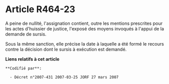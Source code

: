 # Article R464-23

A peine de nullité, l'assignation contient, outre les mentions prescrites pour les actes d'huissier de justice, l'exposé des
moyens invoqués à l'appui de la demande de sursis.

Sous la même sanction, elle précise la date à laquelle a été formé le recours contre la décision dont le sursis à exécution
est demandé.

**Liens relatifs à cet article**

	**Codifié par**:

	  - Décret n°2007-431 2007-03-25 JORF 27 mars 2007
